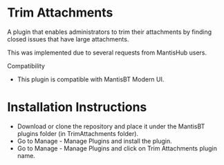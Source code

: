 # Trim Attachments

A plugin that enables administrators to trim their attachments by finding closed issues that
have large attachments.

This was implemented due to several requests from MantisHub users.

Compatibility

- This plugin is compatible with MantisBT Modern UI.

# Installation Instructions

- Download or clone the repository and place it under the MantisBT plugins folder (in TrimAttachments folder).
- Go to Manage - Manage Plugins and install the plugin.
- Go to Manage - Manage Plugins and click on Trim Attachments plugin name.
